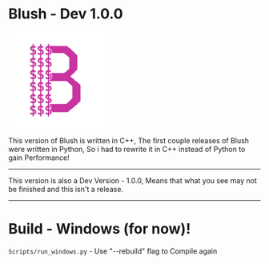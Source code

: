 # Blush - Dev 1.0.0

![Blush](https://raw.githubusercontent.com/Blush-CLI/Blush/refs/heads/dev-1.0.0/assets/blush.png)

This version of Blush is written in C++, The first couple releases of Blush were written in Python, So i had to rewrite it in C++ instead of Python to gain Performance!

---

This version is also a Dev Version - 1.0.0, Means that what you see may not be finished and this isn't a release.

---

# Build - Windows (for now)!

```Scripts/run_windows.py``` - Use "--rebuild" flag to Compile again
